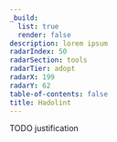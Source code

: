 ```yaml
---
_build:
  list: true
  render: false
description: lorem ipsum
radarIndex: 50
radarSection: tools
radarTier: adopt
radarX: 199
radarY: 62
table-of-contents: false
title: Hadolint
---
```


TODO justification
